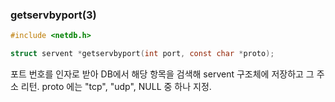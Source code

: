 ### getservbyport(3)
```c
#include <netdb.h>

struct servent *getservbyport(int port, const char *proto);
```
포트 번호를 인자로 받아 DB에서 해당 항목을 검색해 servent 구조체에 저장하고 그 주소 리턴.
proto 에는 "tcp", "udp", NULL 중 하나 지정.
